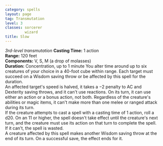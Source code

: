```yaml
---
category: spells
layout: page
tag: Transmutation
level: 3
classes: sorcerer
         wizard
title: Slow 
---
```

_3rd-level transmutation_ 
**Casting Time:** 1 action    
**Range:** 120 feet    
**Components:** V, S, M (a drop of molasses)    
**Duration:** Concentration, up to 1 minute 
You alter time around up to six creatures of your choice in a 40-foot cube within range. Each target must succeed on a Wisdom saving throw or be affected by this spell for the duration.    
An affected target's speed is halved, it takes a −2 penalty to AC and Dexterity saving throws, and it can't use reactions. On its turn, it can use either an action or a bonus action, not both. Regardless of the creature's abilities or magic items, it can't make more than one melee or ranged attack during its turn.    
If the creature attempts to cast a spell with a casting time of 1 action, roll a d20. On an 11 or higher, the spell doesn't take effect until the creature's next turn, and the creature must use its action on that turn to complete the spell. If it can't, the spell is wasted.    
A creature affected by this spell makes another Wisdom saving throw at the end of its turn. On a successful save, the effect ends for it. 
